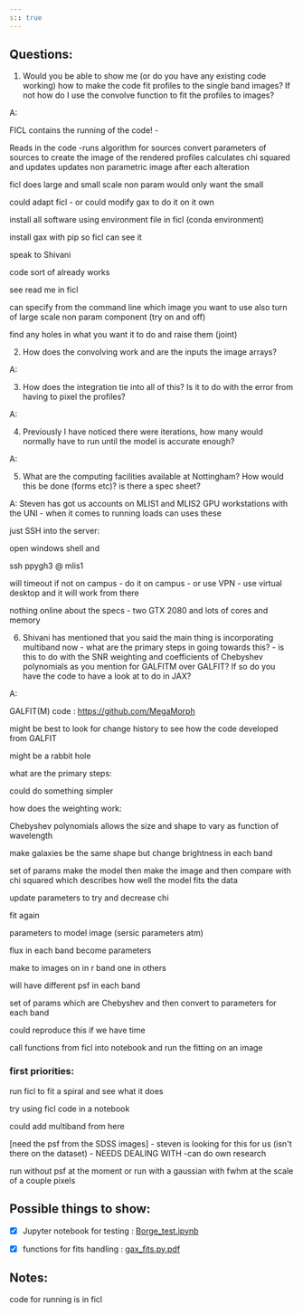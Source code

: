 ```yaml
---
s:: true
---
```



## Questions:

1. Would you be able to show me (or do you have any existing code working) how to make the code fit profiles to the single band images? If not how do I use the convolve function to fit the profiles to images?

A: 

FICL contains the running of the code! -

Reads in the code -runs algorithm for sources
convert parameters of sources to create the image of the rendered profiles
calculates chi squared and updates
updates non parametric image after each alteration

ficl does large and small scale non param would only want the small

could adapt ficl - or could modify gax to do it on it own

install all software using environment file in ficl (conda environment)

install gax with pip so ficl can see it

speak to Shivani

code sort of already works

see read me in ficl

can specify from the command line which image you want to use also turn of large scale non param component (try on and off)

find any holes in what you want it to do and raise them (joint)



2. How does the convolving work and are the inputs the image arrays?

A: 



3. How does the integration tie into all of this? Is it to do with the error from having to pixel the profiles?

A:



4. Previously I have noticed there were iterations, how many would normally have to run until the model is accurate enough?

A:



5. What are the computing facilities available at Nottingham? How would this be done (forms etc)? is there a spec sheet?

A: Steven has got us accounts on MLIS1 and MLIS2 GPU workstations with the UNI - when it comes to running loads can uses these

just SSH into the server:

open windows shell and 

ssh ppygh3 @ mlis1

will timeout if not on campus - do it on campus - or use VPN - use virtual desktop and it will work from there

nothing online about the specs - two GTX 2080 and lots of cores and memory

6. Shivani has mentioned that you said the main thing is incorporating multiband now - what are the primary steps in going towards this? - is this to do with the SNR weighting and coefficients of Chebyshev polynomials as you mention for GALFITM over GALFIT? If so do you have the code to have a look at to do in JAX?

A:

GALFIT(M) code : https://github.com/MegaMorph


might be best to look for change history to see how the code developed from GALFIT



might be a rabbit hole

what are the primary steps:  

could do something simpler



how does the weighting work:

Chebyshev polynomials allows the size and shape to vary as function of wavelength

make galaxies be the same shape but change brightness in each band

set of params make the model then make the image and then compare with chi squared which describes how well the model fits the data

update parameters to try and decrease chi

fit again

parameters to model image (sersic parameters atm) 

flux in each band become parameters

make to images on in r band one in others 

will have different psf in each band

set of params which are Chebyshev and then convert to parameters for each band

could reproduce this if we have time

call functions from ficl into notebook and run the fitting on an image

### first priorities:

run ficl to fit a spiral and see what it does

try using ficl code in a notebook

could add multiband from here

[need the psf from the SDSS images] - steven is looking for this for us (isn't there on the dataset) - NEEDS DEALING WITH -can do own research

run without psf at the moment or run with a gaussian with fwhm at the scale of a couple pixels





## Possible things to show:

- [x] Jupyter notebook for testing : [Borge_test.ipynb](../../PDF%20exports/Borge_test.ipynb.md) 
- [x] functions for fits handling : [gax_fits.py.pdf](../../PDF%20exports/gax_fits.py.pdf) 


## Notes:

code for running is in ficl

